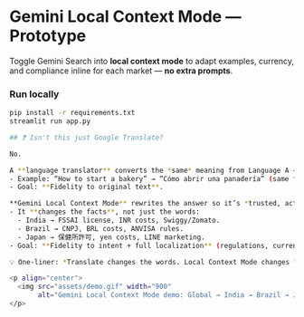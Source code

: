 # Gemini Local Context Mode — Prototype

Toggle Gemini Search into **local context mode** to adapt examples, currency, and compliance inline for each market — **no extra prompts**.

### Run locally
```bash
pip install -r requirements.txt
streamlit run app.py

## ❓ Isn't this just Google Translate?

No.

A **language translator** converts the *same* meaning from Language A → Language B.
- Example: “How to start a bakery” → “Cómo abrir una panadería” (same facts, different language).
- Goal: **Fidelity to original text**.

**Gemini Local Context Mode** rewrites the answer so it’s *trusted, actionable, and relevant* **in a specific market**.
- It **changes the facts**, not just the words:
  - India → FSSAI license, INR costs, Swiggy/Zomato.
  - Brazil → CNPJ, BRL costs, ANVISA rules.
  - Japan → 保健所許可, yen costs, LINE marketing.
- Goal: **Fidelity to intent + full localization** (regulations, currency, examples, tone).

💡 One-liner: *Translate changes the words. Local Context Mode changes the world around those words so it feels like it was written for you.*

<p align="center">
  <img src="assets/demo.gif" width="900"
       alt="Gemini Local Context Mode demo: Global → India → Brazil → Japan" />
</p>

